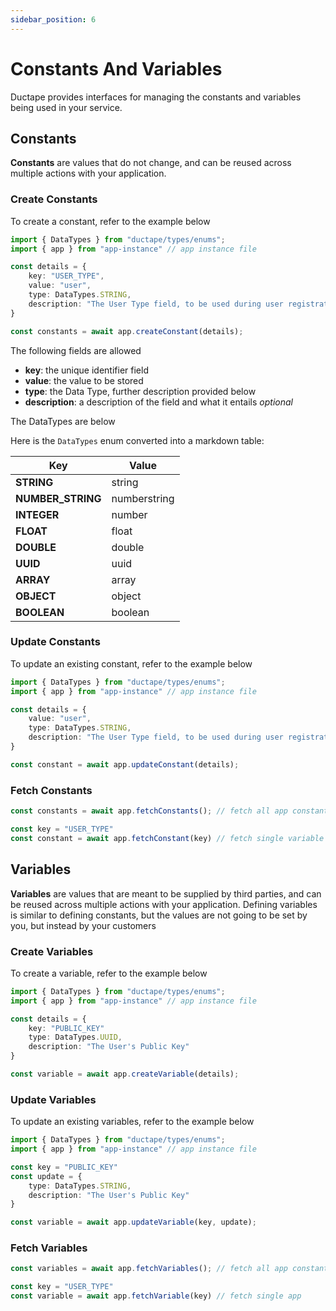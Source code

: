 ```yaml
---
sidebar_position: 6 
---
```


# Constants And Variables

Ductape provides interfaces for managing the constants and variables being used in your service.

## Constants
**Constants** are values that do not change, and can be reused across multiple actions with your application. 


### Create Constants
To create a constant, refer to the example below

``` typescript
import { DataTypes } from "ductape/types/enums";
import { app } from "app-instance" // app instance file 

const details = {
    key: "USER_TYPE",
    value: "user",
    type: DataTypes.STRING,
    description: "The User Type field, to be used during user registration"
}

const constants = await app.createConstant(details);
```

The following fields are allowed

- **key**: the unique identifier field 
- **value**: the value to be stored
- **type**: the Data Type, further description provided below 
- **description**: a description of the field and what it entails *optional*

The DataTypes are below

Here is the `DataTypes` enum converted into a markdown table:

| Key          | Value      |
|--------------|------------|
| **STRING**   | string     |
| **NUMBER_STRING** | numberstring |
| **INTEGER**  | number     |
| **FLOAT**    | float      |
| **DOUBLE**   | double     |
| **UUID**     | uuid       |
| **ARRAY**    | array      |
| **OBJECT**   | object     |
| **BOOLEAN**  | boolean    |

### Update Constants
To update an existing constant, refer to the example below

``` typescript
import { DataTypes } from "ductape/types/enums";
import { app } from "app-instance" // app instance file 

const details = {
    value: "user",
    type: DataTypes.STRING,
    description: "The User Type field, to be used during user registration"
}

const constant = await app.updateConstant(details);
```


### Fetch Constants

``` typescript
const constants = await app.fetchConstants(); // fetch all app constants
```

``` typescript
const key = "USER_TYPE"
const constant = await app.fetchConstant(key) // fetch single variable
```

## Variables

**Variables** are values that are meant to be supplied by third parties, and can be reused across multiple actions with your application. 
Defining variables is similar to defining constants, but the values are not going to be set by you, but instead by your customers

### Create Variables

To create a variable, refer to the example below

``` typescript
import { DataTypes } from "ductape/types/enums";
import { app } from "app-instance" // app instance file 

const details = {
    key: "PUBLIC_KEY"
    type: DataTypes.UUID,
    description: "The User's Public Key"
}

const variable = await app.createVariable(details);
```

### Update Variables

To update an existing variables, refer to the example below

``` typescript
import { DataTypes } from "ductape/types/enums";
import { app } from "app-instance" // app instance file 

const key = "PUBLIC_KEY"
const update = {
    type: DataTypes.STRING,
    description: "The User's Public Key"
}

const variable = await app.updateVariable(key, update);
```

### Fetch Variables

``` typescript
const variables = await app.fetchVariables(); // fetch all app constants
```

``` typescript
const key = "USER_TYPE"
const variable = await app.fetchVariable(key) // fetch single app
```